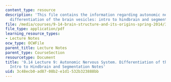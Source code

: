 ```yaml
---
content_type: resource
description: 'This file contains the information regarding autonomic nervous system.
  differentiation of the brain vesicles: intro to hindbrain and segmentation notes.'
file: /media/courses/9-14-brain-structure-and-its-origins-spring-2014/3c48ecb0ad8708b2e1d1532b323888bb_MIT9_14S14_Lecture9.pdf
file_type: application/pdf
learning_resource_types:
- Lecture Notes
ocw_type: OCWFile
parent_title: Lecture Notes
parent_type: CourseSection
resourcetype: Document
title: '9.14 Lecture 9: Autonomic Nervous System. Differentiation of the Brain Vesicles:
  Intro to Hindbrain and Segmentation Notes'
uid: 3c48ecb0-ad87-08b2-e1d1-532b323888bb
---
```

